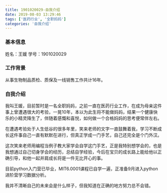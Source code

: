 ```yaml
---
title: 1901020029-自我介绍
date: 2019-08-03 13:29:46
tags: ['医药行业', '全职妈妈']
categories: '自我介绍'
---
```


### 基本信息

姓名：王媛
学号：1901020029

### 工作背景

从事生物制品质检、质保及一线销售工作共计16年。

### 自我介绍

我叫王媛，目前暂时是一名全职妈妈，之前一直在医药行业工作，在成为母亲这件事上曾遭遇很大的考验，一晃10年，本以为此生将不能做妈妈，结果一个健康快乐的小精灵降生了，伴随着感慨和喜悦，如何做一个合格妈妈的思考便常伴左右。

在遭遇考验处于人生低谷的很多年里，笑来老师的文字一直鼓舞着我，学习不断成长这件事自己一直有默默在进行，但真正学成一门手艺，自己还完全是个门外汉。

这次笑来老师用编程当例子教大家学会自学这门手艺，正是我特别想学会的，也是我想通过自己切身学会的经历，总结自学经验，今后在宝贝的成长路上能给他以正确引导，和他一起并肩成长将是一件无比开心的事。

目前python入门营已毕业，MIT6.0001课程已自学一遍，正准备9月进入python进阶营学习数据分析。

我并不清晰自己的未来会是什么样子，但我知道在正确的地方努力总不会错。